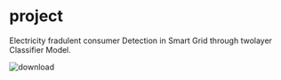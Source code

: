 # project
Electricity fradulent consumer Detection in Smart Grid through twolayer Classifier Model.


![download](https://user-images.githubusercontent.com/65441264/231262875-a84c1b41-1753-4447-83f4-0ab63217b4d5.png)
